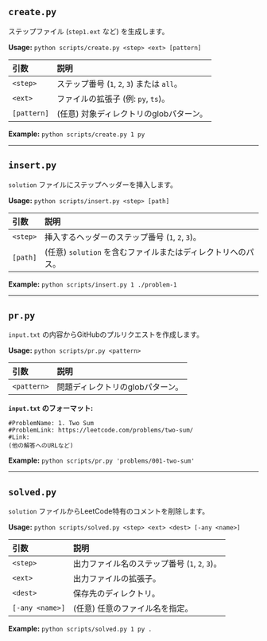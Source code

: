 ## `create.py`

ステップファイル (`step1.ext` など) を生成します。

**Usage:** `python scripts/create.py <step> <ext> [pattern]`

| 引数        | 説明                                               |
| :---------- | :------------------------------------------------- |
| `<step>`    | ステップ番号 (`1`, `2`, `3`) または `all`。        |
| `<ext>`     | ファイルの拡張子 (例: `py`, `ts`)。                |
| `[pattern]` | (任意) 対象ディレクトリのglobパターン。            |

**Example:** `python scripts/create.py 1 py`

---

## `insert.py`

`solution` ファイルにステップヘッダーを挿入します。

**Usage:** `python scripts/insert.py <step> [path]`

| 引数     | 説明                                                         |
| :------- | :----------------------------------------------------------- |
| `<step>` | 挿入するヘッダーのステップ番号 (`1`, `2`, `3`)。             |
| `[path]` | (任意) `solution` を含むファイルまたはディレクトリへのパス。 |

**Example:** `python scripts/insert.py 1 ./problem-1`

---

## `pr.py`

`input.txt` の内容からGitHubのプルリクエストを作成します。

**Usage:** `python scripts/pr.py <pattern>`

| 引数        | 説明                                 |
| :---------- | :----------------------------------- |
| `<pattern>` | 問題ディレクトリのglobパターン。     |

**`input.txt` のフォーマット:**
```
#ProblemName: 1. Two Sum
#ProblemLink: https://leetcode.com/problems/two-sum/
#Link:
(他の解答へのURLなど)
```

**Example:** `python scripts/pr.py 'problems/001-two-sum'`

---

## `solved.py`

`solution` ファイルからLeetCode特有のコメントを削除します。

**Usage:** `python scripts/solved.py <step> <ext> <dest> [-any <name>]`

| 引数          | 説明                                     |
| :------------ | :--------------------------------------- |
| `<step>`      | 出力ファイル名のステップ番号 (`1`, `2`, `3`)。 |
| `<ext>`       | 出力ファイルの拡張子。                   |
| `<dest>`      | 保存先のディレクトリ。                   |
| `[-any <name>]` | (任意) 任意のファイル名を指定。          |

**Example:** `python scripts/solved.py 1 py .`

